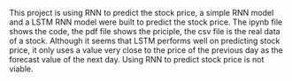 This project is using RNN to predict the stock price, a simple RNN model and a LSTM RNN model were built to predict the stock price.
The ipynb file shows the code, the pdf file shows the priciple, the csv file is the real data of a stock.
Although it seems that LSTM performs well on predicting stock price, it only uses a value very close to the price of the previous day as the forecast value of the next day.
Using RNN to predict stock price is not viable.

